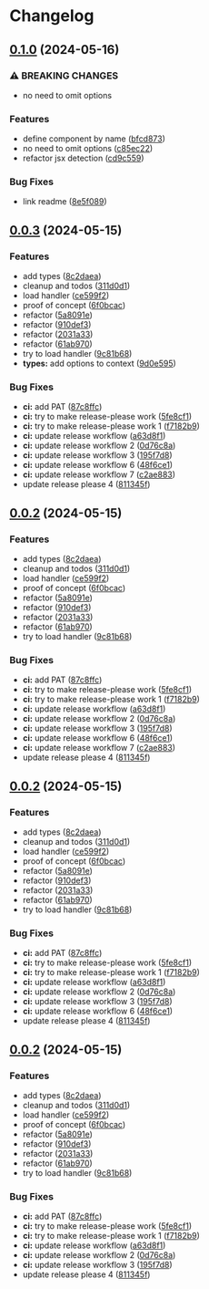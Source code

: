 # Changelog

## [0.1.0](https://github.com/infodusha/next-rsc-error-handler/compare/next-rsc-error-handler-v0.0.3...next-rsc-error-handler-v0.1.0) (2024-05-16)


### ⚠ BREAKING CHANGES

* no need to omit options

### Features

* define component by name ([bfcd873](https://github.com/infodusha/next-rsc-error-handler/commit/bfcd873a4c8b8bad4a549d35d211f7663a50ab61))
* no need to omit options ([c85ec22](https://github.com/infodusha/next-rsc-error-handler/commit/c85ec22b5bdd27c4dfeeb13414f0170bb33ad9a5))
* refactor jsx detection ([cd9c559](https://github.com/infodusha/next-rsc-error-handler/commit/cd9c559a4e6e3c1338f3aee9422e5750b4de2936))


### Bug Fixes

* link readme ([8e5f089](https://github.com/infodusha/next-rsc-error-handler/commit/8e5f089031cdedec83e1b834c5cc177a30aaa6c5))

## [0.0.3](https://github.com/infodusha/next-rsc-error-handler/compare/next-rsc-error-handler-v0.0.2...next-rsc-error-handler-v0.0.3) (2024-05-15)


### Features

* add types ([8c2daea](https://github.com/infodusha/next-rsc-error-handler/commit/8c2daeafbe551ab3c0131e090087f6eaaebb060b))
* cleanup and todos ([311d0d1](https://github.com/infodusha/next-rsc-error-handler/commit/311d0d14bba0b88c120fb4da2b0f2e0ef0c82030))
* load handler ([ce599f2](https://github.com/infodusha/next-rsc-error-handler/commit/ce599f2f3f73da9bbe8418e226c73b719919be14))
* proof of concept ([6f0bcac](https://github.com/infodusha/next-rsc-error-handler/commit/6f0bcac4298e1ed79d283c65208a899314ae90fe))
* refactor ([5a8091e](https://github.com/infodusha/next-rsc-error-handler/commit/5a8091e22d752f164484d1ccee375c40dd97afe4))
* refactor ([910def3](https://github.com/infodusha/next-rsc-error-handler/commit/910def35e01b8b633ccec0f909bbfa35021586b3))
* refactor ([2031a33](https://github.com/infodusha/next-rsc-error-handler/commit/2031a33345b3de1ef5f65d534f8e77ae430d54ee))
* refactor ([61ab970](https://github.com/infodusha/next-rsc-error-handler/commit/61ab97062343a49cd93aaf6c4f728743b0f83997))
* try to load handler ([9c81b68](https://github.com/infodusha/next-rsc-error-handler/commit/9c81b689a3400d84349e4ca895580af9cef5ddf6))
* **types:** add options to context ([9d0e595](https://github.com/infodusha/next-rsc-error-handler/commit/9d0e59545526f6708a0cb629af8761e30783cbd7))


### Bug Fixes

* **ci:** add PAT ([87c8ffc](https://github.com/infodusha/next-rsc-error-handler/commit/87c8ffc162517d77bbbcf340966e08a0d3ad9fc5))
* **ci:** try to make release-please work ([5fe8cf1](https://github.com/infodusha/next-rsc-error-handler/commit/5fe8cf14934d3526bcd6eb12787de9a13c1b64b5))
* **ci:** try to make release-please work 1 ([f7182b9](https://github.com/infodusha/next-rsc-error-handler/commit/f7182b91f2e07497377f6ae02c85bd9b843cb380))
* **ci:** update release workflow ([a63d8f1](https://github.com/infodusha/next-rsc-error-handler/commit/a63d8f1389af83d7a7655661588d971f26b6a1fb))
* **ci:** update release workflow 2 ([0d76c8a](https://github.com/infodusha/next-rsc-error-handler/commit/0d76c8a157c032d6e9448abe1c12a0b44f59a302))
* **ci:** update release workflow 3 ([195f7d8](https://github.com/infodusha/next-rsc-error-handler/commit/195f7d8c4162a22490059e28fcaedbc707a27d65))
* **ci:** update release workflow 6 ([48f6ce1](https://github.com/infodusha/next-rsc-error-handler/commit/48f6ce1309d73a9b1ec91ce33d8ac6bf22075d7a))
* **ci:** update release workflow 7 ([c2ae883](https://github.com/infodusha/next-rsc-error-handler/commit/c2ae883f632e38ea9d0da2e6b2a58a9d709f2e66))
* update release please 4 ([811345f](https://github.com/infodusha/next-rsc-error-handler/commit/811345fd27614ccc75e2e6746666c4995827babd))

## [0.0.2](https://github.com/infodusha/next-rsc-error-handler/compare/next-rsc-error-handler-v0.0.1...next-rsc-error-handler-v0.0.2) (2024-05-15)


### Features

* add types ([8c2daea](https://github.com/infodusha/next-rsc-error-handler/commit/8c2daeafbe551ab3c0131e090087f6eaaebb060b))
* cleanup and todos ([311d0d1](https://github.com/infodusha/next-rsc-error-handler/commit/311d0d14bba0b88c120fb4da2b0f2e0ef0c82030))
* load handler ([ce599f2](https://github.com/infodusha/next-rsc-error-handler/commit/ce599f2f3f73da9bbe8418e226c73b719919be14))
* proof of concept ([6f0bcac](https://github.com/infodusha/next-rsc-error-handler/commit/6f0bcac4298e1ed79d283c65208a899314ae90fe))
* refactor ([5a8091e](https://github.com/infodusha/next-rsc-error-handler/commit/5a8091e22d752f164484d1ccee375c40dd97afe4))
* refactor ([910def3](https://github.com/infodusha/next-rsc-error-handler/commit/910def35e01b8b633ccec0f909bbfa35021586b3))
* refactor ([2031a33](https://github.com/infodusha/next-rsc-error-handler/commit/2031a33345b3de1ef5f65d534f8e77ae430d54ee))
* refactor ([61ab970](https://github.com/infodusha/next-rsc-error-handler/commit/61ab97062343a49cd93aaf6c4f728743b0f83997))
* try to load handler ([9c81b68](https://github.com/infodusha/next-rsc-error-handler/commit/9c81b689a3400d84349e4ca895580af9cef5ddf6))


### Bug Fixes

* **ci:** add PAT ([87c8ffc](https://github.com/infodusha/next-rsc-error-handler/commit/87c8ffc162517d77bbbcf340966e08a0d3ad9fc5))
* **ci:** try to make release-please work ([5fe8cf1](https://github.com/infodusha/next-rsc-error-handler/commit/5fe8cf14934d3526bcd6eb12787de9a13c1b64b5))
* **ci:** try to make release-please work 1 ([f7182b9](https://github.com/infodusha/next-rsc-error-handler/commit/f7182b91f2e07497377f6ae02c85bd9b843cb380))
* **ci:** update release workflow ([a63d8f1](https://github.com/infodusha/next-rsc-error-handler/commit/a63d8f1389af83d7a7655661588d971f26b6a1fb))
* **ci:** update release workflow 2 ([0d76c8a](https://github.com/infodusha/next-rsc-error-handler/commit/0d76c8a157c032d6e9448abe1c12a0b44f59a302))
* **ci:** update release workflow 3 ([195f7d8](https://github.com/infodusha/next-rsc-error-handler/commit/195f7d8c4162a22490059e28fcaedbc707a27d65))
* **ci:** update release workflow 6 ([48f6ce1](https://github.com/infodusha/next-rsc-error-handler/commit/48f6ce1309d73a9b1ec91ce33d8ac6bf22075d7a))
* **ci:** update release workflow 7 ([c2ae883](https://github.com/infodusha/next-rsc-error-handler/commit/c2ae883f632e38ea9d0da2e6b2a58a9d709f2e66))
* update release please 4 ([811345f](https://github.com/infodusha/next-rsc-error-handler/commit/811345fd27614ccc75e2e6746666c4995827babd))

## [0.0.2](https://github.com/infodusha/next-rsc-error-handler/compare/next-rsc-error-handler-v0.0.1...next-rsc-error-handler-v0.0.2) (2024-05-15)


### Features

* add types ([8c2daea](https://github.com/infodusha/next-rsc-error-handler/commit/8c2daeafbe551ab3c0131e090087f6eaaebb060b))
* cleanup and todos ([311d0d1](https://github.com/infodusha/next-rsc-error-handler/commit/311d0d14bba0b88c120fb4da2b0f2e0ef0c82030))
* load handler ([ce599f2](https://github.com/infodusha/next-rsc-error-handler/commit/ce599f2f3f73da9bbe8418e226c73b719919be14))
* proof of concept ([6f0bcac](https://github.com/infodusha/next-rsc-error-handler/commit/6f0bcac4298e1ed79d283c65208a899314ae90fe))
* refactor ([5a8091e](https://github.com/infodusha/next-rsc-error-handler/commit/5a8091e22d752f164484d1ccee375c40dd97afe4))
* refactor ([910def3](https://github.com/infodusha/next-rsc-error-handler/commit/910def35e01b8b633ccec0f909bbfa35021586b3))
* refactor ([2031a33](https://github.com/infodusha/next-rsc-error-handler/commit/2031a33345b3de1ef5f65d534f8e77ae430d54ee))
* refactor ([61ab970](https://github.com/infodusha/next-rsc-error-handler/commit/61ab97062343a49cd93aaf6c4f728743b0f83997))
* try to load handler ([9c81b68](https://github.com/infodusha/next-rsc-error-handler/commit/9c81b689a3400d84349e4ca895580af9cef5ddf6))


### Bug Fixes

* **ci:** add PAT ([87c8ffc](https://github.com/infodusha/next-rsc-error-handler/commit/87c8ffc162517d77bbbcf340966e08a0d3ad9fc5))
* **ci:** try to make release-please work ([5fe8cf1](https://github.com/infodusha/next-rsc-error-handler/commit/5fe8cf14934d3526bcd6eb12787de9a13c1b64b5))
* **ci:** try to make release-please work 1 ([f7182b9](https://github.com/infodusha/next-rsc-error-handler/commit/f7182b91f2e07497377f6ae02c85bd9b843cb380))
* **ci:** update release workflow ([a63d8f1](https://github.com/infodusha/next-rsc-error-handler/commit/a63d8f1389af83d7a7655661588d971f26b6a1fb))
* **ci:** update release workflow 2 ([0d76c8a](https://github.com/infodusha/next-rsc-error-handler/commit/0d76c8a157c032d6e9448abe1c12a0b44f59a302))
* **ci:** update release workflow 3 ([195f7d8](https://github.com/infodusha/next-rsc-error-handler/commit/195f7d8c4162a22490059e28fcaedbc707a27d65))
* **ci:** update release workflow 6 ([48f6ce1](https://github.com/infodusha/next-rsc-error-handler/commit/48f6ce1309d73a9b1ec91ce33d8ac6bf22075d7a))
* update release please 4 ([811345f](https://github.com/infodusha/next-rsc-error-handler/commit/811345fd27614ccc75e2e6746666c4995827babd))

## [0.0.2](https://github.com/infodusha/next-rsc-error-handler/compare/next-rsc-error-handler-v0.0.1...next-rsc-error-handler-v0.0.2) (2024-05-15)


### Features

* add types ([8c2daea](https://github.com/infodusha/next-rsc-error-handler/commit/8c2daeafbe551ab3c0131e090087f6eaaebb060b))
* cleanup and todos ([311d0d1](https://github.com/infodusha/next-rsc-error-handler/commit/311d0d14bba0b88c120fb4da2b0f2e0ef0c82030))
* load handler ([ce599f2](https://github.com/infodusha/next-rsc-error-handler/commit/ce599f2f3f73da9bbe8418e226c73b719919be14))
* proof of concept ([6f0bcac](https://github.com/infodusha/next-rsc-error-handler/commit/6f0bcac4298e1ed79d283c65208a899314ae90fe))
* refactor ([5a8091e](https://github.com/infodusha/next-rsc-error-handler/commit/5a8091e22d752f164484d1ccee375c40dd97afe4))
* refactor ([910def3](https://github.com/infodusha/next-rsc-error-handler/commit/910def35e01b8b633ccec0f909bbfa35021586b3))
* refactor ([2031a33](https://github.com/infodusha/next-rsc-error-handler/commit/2031a33345b3de1ef5f65d534f8e77ae430d54ee))
* refactor ([61ab970](https://github.com/infodusha/next-rsc-error-handler/commit/61ab97062343a49cd93aaf6c4f728743b0f83997))
* try to load handler ([9c81b68](https://github.com/infodusha/next-rsc-error-handler/commit/9c81b689a3400d84349e4ca895580af9cef5ddf6))


### Bug Fixes

* **ci:** add PAT ([87c8ffc](https://github.com/infodusha/next-rsc-error-handler/commit/87c8ffc162517d77bbbcf340966e08a0d3ad9fc5))
* **ci:** try to make release-please work ([5fe8cf1](https://github.com/infodusha/next-rsc-error-handler/commit/5fe8cf14934d3526bcd6eb12787de9a13c1b64b5))
* **ci:** try to make release-please work 1 ([f7182b9](https://github.com/infodusha/next-rsc-error-handler/commit/f7182b91f2e07497377f6ae02c85bd9b843cb380))
* **ci:** update release workflow ([a63d8f1](https://github.com/infodusha/next-rsc-error-handler/commit/a63d8f1389af83d7a7655661588d971f26b6a1fb))
* **ci:** update release workflow 2 ([0d76c8a](https://github.com/infodusha/next-rsc-error-handler/commit/0d76c8a157c032d6e9448abe1c12a0b44f59a302))
* **ci:** update release workflow 3 ([195f7d8](https://github.com/infodusha/next-rsc-error-handler/commit/195f7d8c4162a22490059e28fcaedbc707a27d65))
* update release please 4 ([811345f](https://github.com/infodusha/next-rsc-error-handler/commit/811345fd27614ccc75e2e6746666c4995827babd))
